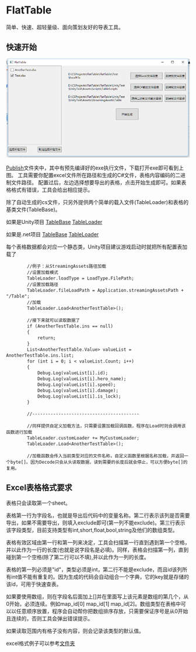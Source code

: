 # FlatTable
简单、快速、超轻量级、面向策划友好的导表工具。

## 快速开始

![title](/img/interface.png?raw=true)

[Publish](/Publish/)文件夹中，其中有预先编译好的exe执行文件，下载打开exe即可看到上图。
工具需要你配置excel文件所在路径和生成的C#文件，表格内容编码的二进制文件路径。
配置过后，左边选择想要导出的表格，点击开始生成即可。如果表格格式有错误，工具会给出相应提示。

除了自动生成的cs文件，只另外提供两个简单的载入文件(TableLoader)和表格的基类文件(TableBase)。

如果是Unity项目
[TableBase](/UnityTest/UnityTest/Assets/Scripts/TableBase.cs)   [TableLoader](/UnityTest/UnityTest/Assets/Scripts/TableLoader.cs)   

如果是.net项目
[TableBase](/FlatTable/FlatTable/RuntimeCode/TableBase.cs)   [TableLoader](/FlatTable/FlatTable/RuntimeCode/TableLoader.cs)   

每个表格数据都会对应一个静态类，Unity项目建议游戏启动时就把所有配置表加载了

```
        //例子：从StreamingAssets路径加载
        //设置加载模式
        TableLoader.loadType = LoadType.FilePath;
        //设置加载路径
        TableLoader.fileLoadPath = Application.streamingAssetsPath + "/Table";
        //加载
        TableLoader.Load<AnotherTestTable>();
        
        //接下来就可以读取数据了
        if (AnotherTestTable.ins == null)
        {
            return;
        }
        List<AnotherTestTable.Value> valueList = AnotherTestTable.ins.list;
        for (int i = 0; i < valueList.Count; i++)
        {
            Debug.Log(valueList[i].id);
            Debug.Log(valueList[i].hero_name);
            Debug.Log(valueList[i].speed);
            Debug.Log(valueList[i].damage);
            Debug.Log(valueList[i].is_lock);
        }
        
        //-----------------------------------------
        
        //同样提供自定义加载方法，只需要设置加载回调函数，程序在Load时则会调用该函数进行加载
        TableLoader.customLoader += MyCustomLoader;
        TableLoader.Load<AnotherTestTable>();
        
        //加载函数会传入当前类型对应的文件名称，自定义函数里根据名称加载，并返回一个byte[]。因为Decode只会从头读取数据，读到需要的长度后就会停止，可以方便byte[]的复用。
```


## Excel表格格式要求
表格只会读取第一个sheet。

表格第一行为字段名，也就是导出后代码中的变量名称。第二行表示该列是否需要导出，如果不需要导出，则填入exclude即可(第一列不能exclude)。第三行表示该字段类型，目前支持类型有int,short,float,bool,string及他们的数组类型。

表格有效区域由第一行和第一列来决定，工具会扫描第一行直到遇到第一个空格，并以此作为一行的长度(也就是说字段名是必填)。同样，表格会扫描第一列，直到碰到第一个空格(除了第二行可以不填),并以此作为一列的长度。

表格的第一列必须是"id"，类型必须是int，第二行不能是exclude，而且id该列所有int值不能有重复的。因为生成的代码会自动组合一个字典，它的key就是存储的该id，可用于快速查表。

如果要使用数组，则在字段名后面加上[]并在里面写上该元素是数组的第几个，从0开始，必须连续。例如map_id[0] map_id[1] map_id[2]。数组类型在表格中可以以任意顺序放置，程序会自动帮你把数组排序存放，只需要保证序号是从0开始且连续的，否则工具会弹出错误提示。

如果读取范围内有格子没有内容，则会记录该类型的默认值。

excel格式例子可以参考[文件夹](/Test/ExcelFile/)
